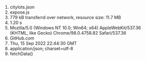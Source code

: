 1. citylots.json
2. expose.js
3. 779 kB transferrd over network, resource size: 11.7 MB
4. 1.20 s
5. Mozilla/5.0 (Windows NT 10.0; Win64; x64) AppleWebKit/537.36 (KHTML, like Gecko) Chrome/98.0.4758.82 Safari/537.36
6. GitHub.com
7. Thu, 15 Sep 2022 22:44:30 GMT
8. application/json; charset=utf-8
9. fetchData()
